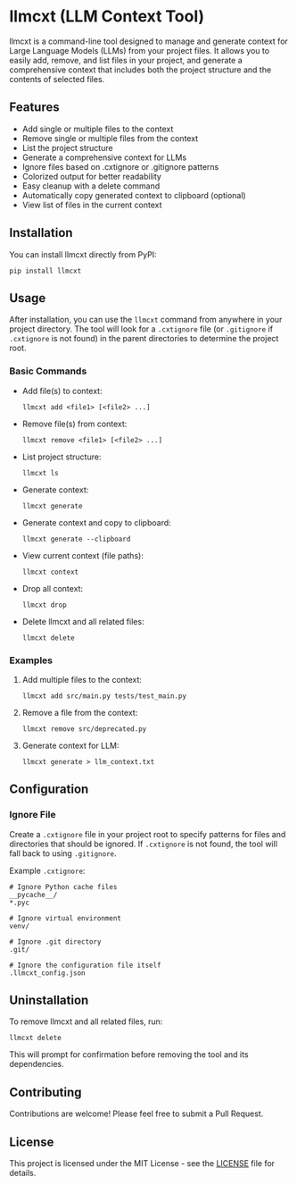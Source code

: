 # llmcxt (LLM Context Tool)

llmcxt is a command-line tool designed to manage and generate context for Large Language Models (LLMs) from your project files. It allows you to easily add, remove, and list files in your project, and generate a comprehensive context that includes both the project structure and the contents of selected files.

## Features

- Add single or multiple files to the context
- Remove single or multiple files from the context
- List the project structure
- Generate a comprehensive context for LLMs
- Ignore files based on .cxtignore or .gitignore patterns
- Colorized output for better readability
- Easy cleanup with a delete command
- Automatically copy generated context to clipboard (optional)
- View list of files in the current context

## Installation

You can install llmcxt directly from PyPI:

```
pip install llmcxt
```

## Usage

After installation, you can use the `llmcxt` command from anywhere in your project directory. The tool will look for a `.cxtignore` file (or `.gitignore` if `.cxtignore` is not found) in the parent directories to determine the project root.

### Basic Commands

- Add file(s) to context:
  ```
  llmcxt add <file1> [<file2> ...]
  ```

- Remove file(s) from context:
  ```
  llmcxt remove <file1> [<file2> ...]
  ```

- List project structure:
  ```
  llmcxt ls
  ```

- Generate context:
  ```
  llmcxt generate
  ```

- Generate context and copy to clipboard:
  ```
  llmcxt generate --clipboard
  ```

- View current context (file paths):
  ```
  llmcxt context
  ```

- Drop all context:
  ```
  llmcxt drop
  ```

- Delete llmcxt and all related files:
  ```
  llmcxt delete
  ```

### Examples

1. Add multiple files to the context:
   ```
   llmcxt add src/main.py tests/test_main.py
   ```

2. Remove a file from the context:
   ```
   llmcxt remove src/deprecated.py
   ```

3. Generate context for LLM:
   ```
   llmcxt generate > llm_context.txt
   ```

## Configuration

### Ignore File

Create a `.cxtignore` file in your project root to specify patterns for files and directories that should be ignored. If `.cxtignore` is not found, the tool will fall back to using `.gitignore`.

Example `.cxtignore`:
```
# Ignore Python cache files
__pycache__/
*.pyc

# Ignore virtual environment
venv/

# Ignore .git directory
.git/

# Ignore the configuration file itself
.llmcxt_config.json
```

## Uninstallation

To remove llmcxt and all related files, run:
```
llmcxt delete
```

This will prompt for confirmation before removing the tool and its dependencies.

## Contributing

Contributions are welcome! Please feel free to submit a Pull Request.

## License

This project is licensed under the MIT License - see the [LICENSE](LICENSE) file for details.